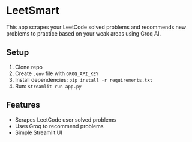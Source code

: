 # LeetSmart

This app scrapes your LeetCode solved problems and recommends new problems to practice based on your weak areas using Groq AI.

## Setup

1. Clone repo  
2. Create `.env` file with `GROQ_API_KEY`  
3. Install dependencies: `pip install -r requirements.txt`  
4. Run: `streamlit run app.py`

## Features

- Scrapes LeetCode user solved problems  
- Uses Groq to recommend problems  
- Simple Streamlit UI
